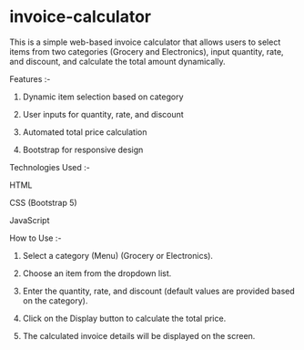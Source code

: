 # invoice-calculator
This is a simple web-based invoice calculator that allows users to select items from two categories (Grocery and Electronics), input quantity, rate, and discount, and calculate the total amount dynamically.

Features :-

1. Dynamic item selection based on category

2. User inputs for quantity, rate, and discount

3. Automated total price calculation

4. Bootstrap for responsive design

Technologies Used :-

HTML

CSS (Bootstrap 5)

JavaScript

How to Use :-

1. Select a category (Menu) (Grocery or Electronics).

2. Choose an item from the dropdown list.

3. Enter the quantity, rate, and discount (default values are provided based on the category).

4. Click on the Display button to calculate the total price.

5. The calculated invoice details will be displayed on the screen.
